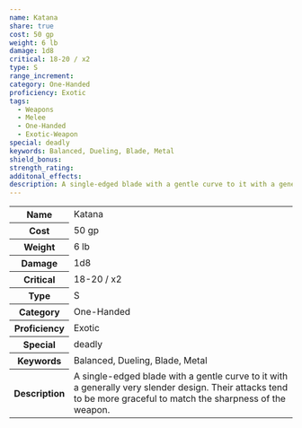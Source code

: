 ```yaml
---
name: Katana
share: true
cost: 50 gp
weight: 6 lb
damage: 1d8
critical: 18-20 / x2
type: S
range_increment: 
category: One-Handed
proficiency: Exotic
tags:
  - Weapons
  - Melee
  - One-Handed
  - Exotic-Weapon
special: deadly
keywords: Balanced, Dueling, Blade, Metal
shield_bonus: 
strength_rating: 
additonal_effects: 
description: A single-edged blade with a gentle curve to it with a generally very slender design. Their attacks tend to be more graceful to match the sharpness of the weapon.
---
```


<p><span style="overflow-x: auto;"><table><tbody><tr><th>Name</th><td>Katana</td></tr><tr><th>Cost</th><td>50 gp</td></tr><tr><th>Weight</th><td>6 lb</td></tr><tr><th>Damage</th><td>1d8</td></tr><tr><th>Critical</th><td>18-20 / x2</td></tr><tr><th>Type</th><td>S</td></tr><tr><th>Category</th><td>One-Handed</td></tr><tr><th>Proficiency</th><td>Exotic</td></tr><tr><th>Special</th><td>deadly</td></tr><tr><th>Keywords</th><td>Balanced, Dueling, Blade, Metal</td></tr><tr><th>Description</th><td>A single-edged blade with a gentle curve to it with a generally very slender design. Their attacks tend to be more graceful to match the sharpness of the weapon.</td></tr></tbody></table></span></p>